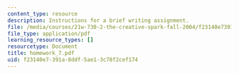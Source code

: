 ```yaml
---
content_type: resource
description: Instructions for a brief writing assignment.
file: /media/courses/21w-730-2-the-creative-spark-fall-2004/f23140e7391a8ddf5ae13c78f2cef174_homework_7.pdf
file_type: application/pdf
learning_resource_types: []
resourcetype: Document
title: homework_7.pdf
uid: f23140e7-391a-8ddf-5ae1-3c78f2cef174
---
```

